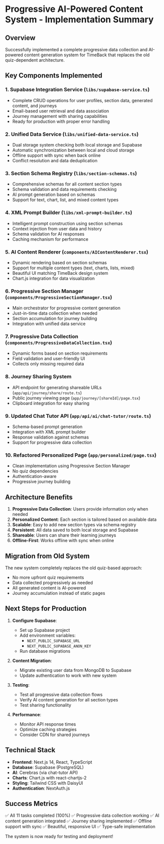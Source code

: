 # Progressive AI-Powered Content System - Implementation Summary

## Overview
Successfully implemented a complete progressive data collection and AI-powered content generation system for TimeBack that replaces the old quiz-dependent architecture.

## Key Components Implemented

### 1. **Supabase Integration Service** (`libs/supabase-service.ts`)
- Complete CRUD operations for user profiles, section data, generated content, and journeys
- Email-based user retrieval and data association
- Journey management with sharing capabilities
- Ready for production with proper error handling

### 2. **Unified Data Service** (`libs/unified-data-service.ts`)
- Dual storage system checking both local storage and Supabase
- Automatic synchronization between local and cloud storage
- Offline support with sync when back online
- Conflict resolution and data deduplication

### 3. **Section Schema Registry** (`libs/section-schemas.ts`)
- Comprehensive schemas for all content section types
- Schema validation and data requirements checking
- AI prompt generation based on schemas
- Support for text, chart, list, and mixed content types

### 4. **XML Prompt Builder** (`libs/xml-prompt-builder.ts`)
- Intelligent prompt construction using section schemas
- Context injection from user data and history
- Schema validation for AI responses
- Caching mechanism for performance

### 5. **AI Content Renderer** (`components/AIContentRenderer.tsx`)
- Dynamic rendering based on section schemas
- Support for multiple content types (text, charts, lists, mixed)
- Beautiful UI matching TimeBack design system
- Chart.js integration for data visualization

### 6. **Progressive Section Manager** (`components/ProgressiveSectionManager.tsx`)
- Main orchestrator for progressive content generation
- Just-in-time data collection when needed
- Section accumulation for journey building
- Integration with unified data service

### 7. **Progressive Data Collection** (`components/ProgressiveDataCollection.tsx`)
- Dynamic forms based on section requirements
- Field validation and user-friendly UI
- Collects only missing required data

### 8. **Journey Sharing System**
- API endpoint for generating shareable URLs (`app/api/journey/share/route.ts`)
- Public journey viewing page (`app/journey/[shareId]/page.tsx`)
- Clipboard integration for easy sharing

### 9. **Updated Chat Tutor API** (`app/api/ai/chat-tutor/route.ts`)
- Schema-based prompt generation
- Integration with XML prompt builder
- Response validation against schemas
- Support for progressive data collection

### 10. **Refactored Personalized Page** (`app/personalized/page.tsx`)
- Clean implementation using Progressive Section Manager
- No quiz dependencies
- Authentication-aware
- Progressive journey building

## Architecture Benefits

1. **Progressive Data Collection**: Users provide information only when needed
2. **Personalized Content**: Each section is tailored based on available data
3. **Scalable**: Easy to add new section types via schema registry
4. **Persistent**: All data saved to both local storage and Supabase
5. **Shareable**: Users can share their learning journeys
6. **Offline-First**: Works offline with sync when online

## Migration from Old System

The new system completely replaces the old quiz-based approach:
- No more upfront quiz requirements
- Data collected progressively as needed
- All generated content is AI-powered
- Journey accumulation instead of static pages

## Next Steps for Production

1. **Configure Supabase**:
   - Set up Supabase project
   - Add environment variables:
     - `NEXT_PUBLIC_SUPABASE_URL`
     - `NEXT_PUBLIC_SUPABASE_ANON_KEY`
   - Run database migrations

2. **Content Migration**:
   - Migrate existing user data from MongoDB to Supabase
   - Update authentication to work with new system

3. **Testing**:
   - Test all progressive data collection flows
   - Verify AI content generation for all section types
   - Test sharing functionality

4. **Performance**:
   - Monitor API response times
   - Optimize caching strategies
   - Consider CDN for shared journeys

## Technical Stack

- **Frontend**: Next.js 14, React, TypeScript
- **Database**: Supabase (PostgreSQL)
- **AI**: Cerebras (via chat-tutor API)
- **Charts**: Chart.js with react-chartjs-2
- **Styling**: Tailwind CSS with DaisyUI
- **Authentication**: NextAuth.js

## Success Metrics

✅ All 11 tasks completed (100%)
✅ Progressive data collection working
✅ AI content generation integrated
✅ Journey sharing implemented
✅ Offline support with sync
✅ Beautiful, responsive UI
✅ Type-safe implementation

The system is now ready for testing and deployment!